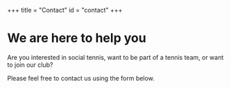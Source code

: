 +++
title = "Contact"
id = "contact"
+++

# We are here to help you

Are you interested in social tennis, want to be part of a tennis team, or want to join our club? 

Please feel free to contact us using the form below.

